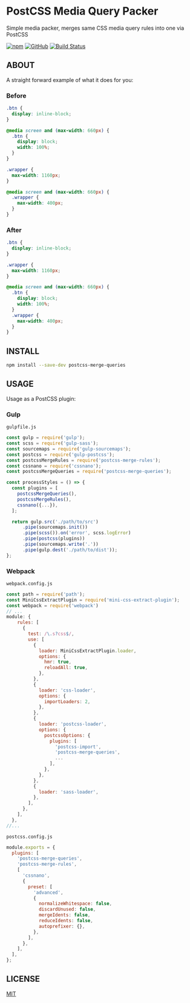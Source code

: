 # PostCSS Media Query Packer

Simple media packer, merges same CSS media query rules into one via PostCSS

[![npm](https://img.shields.io/npm/v/postcss-merge-queries)](https://www.npmjs.com/package/postcss-merge-queries)
[![GitHub](https://img.shields.io/github/license/n19htz/postcss-merge-queries)](https://github.com/n19htz/postcss-merge-queries/blob/master/LICENSE)
[![Build Status](https://travis-ci.org/n19htz/postcss-merge-queries.svg?branch=master)](https://travis-ci.org/n19htz/postcss-merge-queries)

## ABOUT

A straight forward example of what it does for you:

### Before

```css
.btn {
  display: inline-block;
}

@media screen and (max-width: 660px) {
  .btn {
    display: block;
    width: 100%;
  }
}

.wrapper {
  max-width: 1160px;
}

@media screen and (max-width: 660px) {
  .wrapper {
    max-width: 400px;
  }
}
```

### After

```css
.btn {
  display: inline-block;
}

.wrapper {
  max-width: 1160px;
}

@media screen and (max-width: 660px) {
  .btn {
    display: block;
    width: 100%;
  }
  .wrapper {
    max-width: 400px;
  }
}
```

## INSTALL

```bash
npm install --save-dev postcss-merge-queries
```

## USAGE

Usage as a PostCSS plugin:

### Gulp

`gulpfile.js`

```javascript
const gulp = require('gulp');
const scss = require('gulp-sass');
const sourcemaps = require('gulp-sourcemaps');
const postcss = require('gulp-postcss');
const postcssMergeRules = require('postcss-merge-rules');
const cssnano = require('cssnano');
const postcssMergeQueries = require('postcss-merge-queries');

const processStyles = () => {
  const plugins = [
    postcssMergeQueries(),
    postcssMergeRules(),
    cssnano({...}),
  ];

  return gulp.src('./path/to/src')
      .pipe(sourcemaps.init())
      .pipe(scss()).on('error', scss.logError)
      .pipe(postcss(plugins))
      .pipe(sourcemaps.write('.'))
      .pipe(gulp.dest('./path/to/dist'));
};
```

### Webpack

`webpack.config.js`

```javascript
const path = require('path');
const MiniCssExtractPlugin = require('mini-css-extract-plugin');
const webpack = require('webpack')
// ...
module: {
    rules: [
      {
        test: /\.s?css$/,
        use: [
          {
            loader: MiniCssExtractPlugin.loader,
            options: {
              hmr: true,
              reloadAll: true,
            },
          },
          {
            loader: 'css-loader',
            options: {
              importLoaders: 2,
            },
          },
          {
            loader: 'postcss-loader',
            options: {
              postcssOptions: {
                plugins: [
                  'postcss-import',
                  'postcss-merge-queries',
                  ...
                ],
              },
            },
          },
          {
            loader: 'sass-loader',
          },
        ],
      },
    ],
  },
//...
```

`postcss.config.js`

```javascript
module.exports = {
  plugins: [
    'postcss-merge-queries',
    'postcss-merge-rules',
    [
      'cssnano',
      {
        preset: [
          'advanced',
          {
            normalizeWhitespace: false,
            discardUnused: false,
            mergeIdents: false,
            reduceIdents: false,
            autoprefixer: {},
          },
        ],
      },
    ],
  ],
};
```

## LICENSE

[MIT](https://github.com/n19htz/postcss-merge-queries/blob/master/LICENSE)
